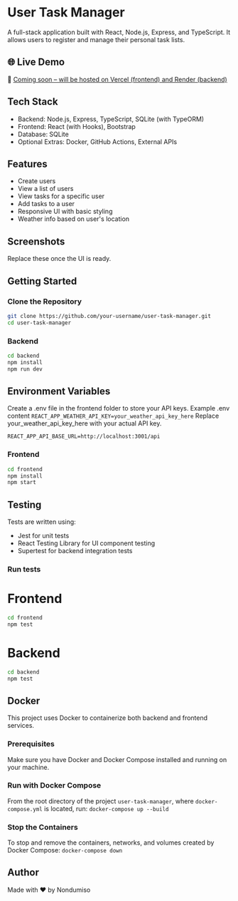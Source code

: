 # User Task Manager

A full-stack application built with React, Node.js, Express, and TypeScript. It allows users to register and manage their personal task lists.

## 🌐 Live Demo

🔗 [Coming soon – will be hosted on Vercel (frontend) and Render (backend)](https://your-live-demo-link.com)

## Tech Stack

- Backend: Node.js, Express, TypeScript, SQLite (with TypeORM)
- Frontend: React (with Hooks), Bootstrap
- Database: SQLite
- Optional Extras: Docker, GitHub Actions, External APIs

## Features

- Create users
- View a list of users
- View tasks for a specific user
- Add tasks to a user
- Responsive UI with basic styling
- Weather info based on user's location

## Screenshots

Replace these once the UI is ready.

## Getting Started

### Clone the Repository

```bash
git clone https://github.com/your-username/user-task-manager.git
cd user-task-manager
```

### Backend

```bash
cd backend
npm install
npm run dev
```

## Environment Variables

Create a .env file in the frontend folder to store your API keys.
Example .env content
`REACT_APP_WEATHER_API_KEY=your_weather_api_key_here`
Replace your_weather_api_key_here with your actual API key.

`REACT_APP_API_BASE_URL=http://localhost:3001/api`

### Frontend

```bash
cd frontend
npm install
npm start
```

## Testing

Tests are written using:

- Jest for unit tests
- React Testing Library for UI component testing
- Supertest for backend integration tests

### Run tests

# Frontend

```bash
cd frontend
npm test
```

# Backend

```bash
cd backend
npm test
```

## Docker

This project uses Docker to containerize both backend and frontend services.

### Prerequisites

Make sure you have Docker and Docker Compose installed and running on your machine.

### Run with Docker Compose

From the root directory of the project `user-task-manager`, where `docker-compose.yml` is located, run:
`docker-compose up --build`

### Stop the Containers

To stop and remove the containers, networks, and volumes created by Docker Compose:
`docker-compose down`

## Author

Made with ❤️ by Nondumiso
